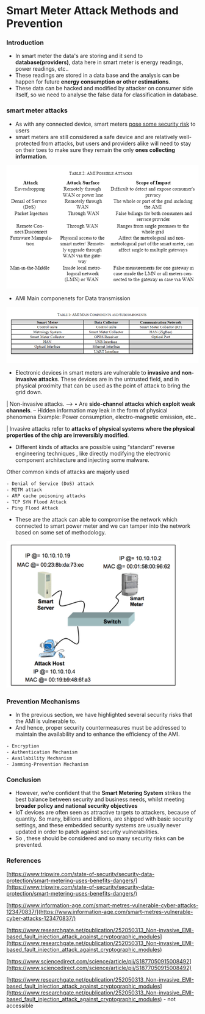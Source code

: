 # Smart Meter Attack Methods and Prevention


### Introduction
-  In smart meter the data's are storing and it send to **database(providers)**, data here in smart meter is energy readings, power readings, etc.. 
-  These readings are stored in a data base and the analysis can be happen for future **energy consumption or other estimations**.
-  These data can be hacked and modified by attacker on consumer side itself, so we need to analyse the false data for classification in database.

### smart meter attacks
-  As with any connected device, smart meters [pose some security risk](https://www.information-age.com/smart-metres-vulnerable-cyber-attacks-123470837/) to users 
-  smart meters are still considered a safe device and are relatively well-protected from attacks, but users and providers alike will need to stay on their toes to make sure they remain the only **ones collecting information**.

 ![Attacks](https://github.com/shyamprasath18/Researches/blob/main/Pasted%20image%2020220918160026.png)

- AMI Main componenets for Data transmission

![AMI components](https://github.com/shyamprasath18/Researches/blob/main/Pasted%20image%2020220918160246.png)


- Electronic devices in smart meters are vulnerable to **invasive and non-invasive attacks**. These devices are in the untrusted field, and in physical proximity that can be used as the point of attack to bring the grid down.

| Non-invasive attacks. --> • Are **side-channel attacks which exploit weak channels**. – Hidden information may leak in the form of physical phenomena Example: Power consumption, electro-magnetic emission, etc..

| Invasive attacks refer to **attacks of physical systems where the physical properties of the chip are irreversibly modified**. 

- Different kinds of attacks are possible using “standard” reverse engineering techniques , like directly modifying the electronic component architecture and injecting some malware.

Other common kinds of attacks are majorly used

```
- Denial of Service (DoS) attack
- MITM attack 
- ARP cache poisoning attacks
- TCP SYN Flood Attack
- Ping Flood Attack 
```

- These are the attack can able to compromise the network which connected to smart power meter and we can tamper into the network based on some set of methodology.


![Schema](https://github.com/shyamprasath18/Researches/blob/main/Pasted%20image%2020220918161754.png)



### Prevention Mechanisms
- In the previous section, we have highlighted several security risks that the AMI is vulnerable to. 
- And hence, proper security countermeasures must be addressed to maintain the availability and to enhance the efficiency of the AMI.

```
- Encryption
- Authentication Mechanism
- Availability Mechanism
- Jamming-Prevention Mechanism
```


### Conclusion
- However, we’re confident that the **Smart Metering System** strikes the best balance between security and business needs, whilst meeting **broader policy and national security objectives**
- IoT devices are often seen as attractive targets to attackers, because of quantity. So many, billions and billions, are shipped with basic security settings, and these embedded security systems are usually never updated in order to patch against security vulnerabilities.
- So , these should be considered and so many security risks can be prevented.

### References 
[https://www.tripwire.com/state-of-security/security-data-protection/smart-metering-uses-benefits-dangers/](https://www.tripwire.com/state-of-security/security-data-protection/smart-metering-uses-benefits-dangers/)

[https://www.information-age.com/smart-metres-vulnerable-cyber-attacks-123470837/](https://www.information-age.com/smart-metres-vulnerable-cyber-attacks-123470837/)

[https://www.researchgate.net/publication/252050313_Non-invasive_EMI-based_fault_injection_attack_against_cryptographic_modules](https://www.researchgate.net/publication/252050313_Non-invasive_EMI-based_fault_injection_attack_against_cryptographic_modules)

[https://www.sciencedirect.com/science/article/pii/S1877050915008492](https://www.sciencedirect.com/science/article/pii/S1877050915008492)

[https://www.researchgate.net/publication/252050313_Non-invasive_EMI-based_fault_injection_attack_against_cryptographic_modules](https://www.researchgate.net/publication/252050313_Non-invasive_EMI-based_fault_injection_attack_against_cryptographic_modules) - not accessible
